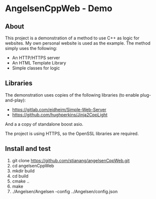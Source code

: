 # AngelsenCppWeb - Demo
## About
This project is a demonstration of a method to use C++ as logic for websites. My own personal website is used as the example.
The method simply uses the following:
* An HTTP/HTTPS server
* An HTML Template Library
* Simple classes for logic

## Libraries
The demonstration uses copies of the following libraries (to enable plug-and-play):
* https://gitlab.com/eidheim/Simple-Web-Server
* https://github.com/hughperkins/Jinja2CppLight

And a a copy of standalone boost asio.

The project is using HTTPS, so the OpenSSL libraries are required.

## Install and test

1. git clone https://github.com/stianang/angelsenCppWeb.git
2. cd angelsenCppWeb
3. mkdir build
4. cd build
5. cmake ..
6. make
7. ./Angelsen/Angelsen -config ../Angelsen/config.json

